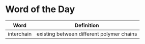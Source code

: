 # Word of the Day

|Word|Definition|
|---|---|
|interchain|existing between different polymer chains|